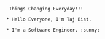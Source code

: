                                 Things Changing Everyday!!!

                               * Hello Everyone, I'm Taj Bist. 

                               * I'm a Software Engineer. :sunny: 


